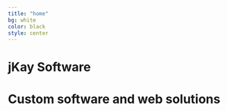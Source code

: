```yaml
---
title: "home"
bg: white
color: black
style: center
---
```


# jKay Software

<span class="fa-stack subtlecircle" style="font-size:100px; background:rgba(255,166,0,0.1)">
  <i class="fa fa-circle fa-stack-2x text-white"></i>
  <i class="fa fa-microchip fa-stack-1x text-orange"></i>
</span>

# Custom software and web solutions